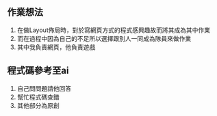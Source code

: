 ## 作業想法
1. 在做Layout佈局時，對於寫網頁方式的程式感興趣故而將其成為其中作業
2. 而在過程中因為自己的不足所以選擇跟別人一同成為隊員來做作業
3. 其中我負責網頁，他負責遊戲
## 程式碼參考至ai
1. 自己問問題請他回答
2. 幫忙程式碼查錯
3. 其他部分為原創

